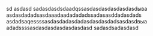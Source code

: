 sd
asdasd
sadasdasdsdaadqssasdasdasdasdasdasdыва
asdasdadadsasdaaadaadadadadssadasasddadasdads
asdadsaqessssasdasdadasdadasdasdasdadsasdasdвыа
adadssssasdasdasdasdasdasdasd
sadasdsadasdasd
